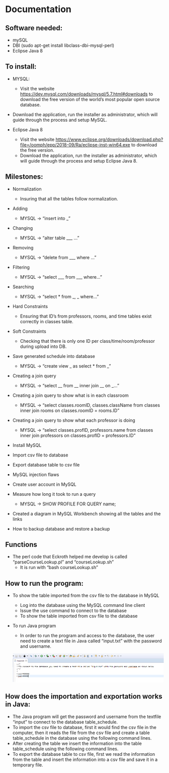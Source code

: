 # Documentation

## Software needed:

* mySQL 
* DBI (sudo apt-get install libclass-dbi-mysql-perl)
* Eclipse Java 8

## To install:
* MYSQL:
  * Visit the website https://dev.mysql.com/downloads/mysql/5.7.html#downloads to download the free version of the world’s most popular open source database.
 * Download the application, run the installer as administrator, which will guide through the process and setup MySQL.
 
* Eclipse Java 8
  * Visit the website https://www.eclipse.org/downloads/download.php?file=/oomph/epp/2018-09/Ra/eclipse-inst-win64.exe to download the free version.
  * Download the application, run the installer as administrator, which will guide through the process and setup Eclipse Java 8.

## Milestones:
* Normalization
  * Insuring that all the tables follow normalization.

* Adding
  * MYSQL -> “insert into _”
  
* Changing
  * MYSQL -> “alter table ___ …”

* Removing
  * MYSQL -> “delete from ___ where …”

* Filtering
  * MYSQL -> “select ___ from ___ where…”

* Searching
  * MYSQL -> “select * from _, _ where…”

* Hard Constraints
  * Ensuring that ID’s from professors, rooms, and time tables exist correctly in classes table.

* Soft Constraints
  * Checking that there is only one ID per class/time/room/professor during upload into DB.

* Save generated schedule into database
  * MYSQL -> “create view _ as select * from _”

* Creating a join query
  * MYSQL -> “select __ from __ inner join __ on _...”

* Creating a join query to show what is in each classroom
  * MYSQL -> “select classes.roomID, classes.className from classes inner join rooms on classes.roomID = rooms.ID”

* Creating a join query to show what each professor is doing
  * MYSQL -> “select classes.profID, professors.name from classes inner join professors on classes.profID = professors.ID”
  
* Install MySQL

* Import csv file to database

* Export database table to csv file

* MySQL injection flaws

* Create user account in MySQL

* Measure how long it took to run a query
  * MYSQL -> SHOW PROFILE FOR QUERY name;

* Created a diagram in MySQL Workbench showing all the tables and the links

* How to backup database and restore a backup

## Functions
* The perl code that Eckroth helped me develop is called “parseCourseLookup.pl” and “courseLookup.sh”
  * It is run with “bash courseLookup.sh”
  
## How to run the program: 
* To show the table imported from the csv file to the database in MySQL
  * Log into the database using the MySQL command line client
  * Issue the use command to connect to the database 
  * To show the table imported from csv file to the database 

* To run Java program
  * In order to run the program and access to the database, the user need to create a text file in Java called “input.txt” with the password and username.
  
  ![alt text](https://github.com/StetsonMathCS/tarot/blob/master/docs/img/input.png)

## How does the importation and exportation works in Java:

* The Java program will get the password and username from the textfile “input” to connect to the database table_schedule.
* To import the csv file to database, first it would find the csv file in the computer, then it reads the file from the csv file and create a table table_schedule in the database using the following command lines.
* After creating the table we insert the information into the table table_schedule using the following command lines.
* To export the database table to csv file, first we read the information from the table and insert the information into a csv file and save it in a temporary file.
